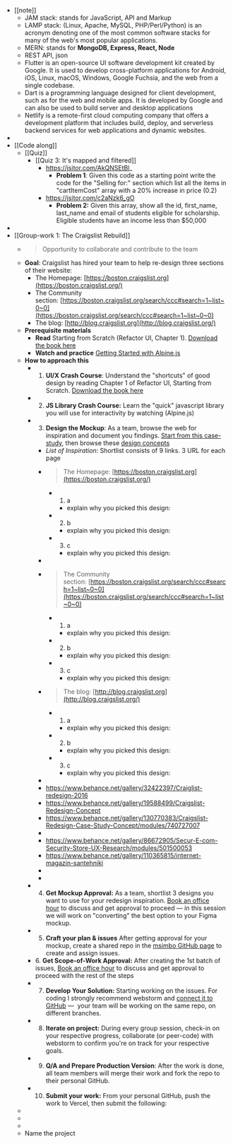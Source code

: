 - [[note]]
	- JAM stack: stands for JavaScript, API and Markup
	- LAMP stack: (Linux, Apache, MySQL, PHP/Perl/Python) is an acronym denoting one of the most common software stacks for many of the web's most popular applications.
	- MERN: stands for **MongoDB, Express, React, Node**
	- REST API, json
	- Flutter is an open-source UI software development kit created by Google. It is used to develop cross-platform applications for Android, iOS, Linux, macOS, Windows, Google Fuchsia, and the web from a single codebase.
	- Dart is a programming language designed for client development, such as for the web and mobile apps. It is developed by Google and can also be used to build server and desktop applications
	- Netlify is a remote-first cloud computing company that offers a development platform that includes build, deploy, and serverless backend services for web applications and dynamic websites.
-
- [[Code along]]
	- [[Quiz]]
		- [[Quiz 3: It's mapped and filtered]]
			- https://jsitor.com/AkQNSEtBl_
				- **Problem 1**: Given this code as a starting point write the code for the "Selling for:" section which list all the items in "cartItemCost" array with a 20% increase in price (0.2)
			- https://jsitor.com/c2aNzk6_gO
				- **Problem 2:** Given this array, show all the id, first_name, last_name and email of students eligible for scholarship.  Eligible students have an income less than $50,000
-
- [[Group-work 1: The Craigslist Rebuild]]
	- >Opportunity to collaborate and contribute to the team
	- **Goal**: Craigslist has hired your team to help re-design three sections of their website:
		- The Homepage: [https://boston.craigslist.org](https://boston.craigslist.org/)
		- The Community section: [https://boston.craigslist.org/search/ccc#search=1~list~0~0](https://boston.craigslist.org/search/ccc#search=1~list~0~0)
		- The blog: [http://blog.craigslist.org](http://blog.craigslist.org/)
	- **Prerequisite materials**
		- **Read** Starting from Scratch (Refactor UI, Chapter 1). [Download the book here](https://raw.githubusercontent.com/msimbo/student-hub-old/main/resources/Refactor%20UI.pdf)
		- **Watch and practice** [Getting Started with Alpine.js](https://www.youtube.com/watch?time_continue=2&v=1rDU3Y0Wlnw&embeds_euri=https%3A%2F%2Fprograms.ulem.org%2F&embeds_origin=https%3A%2F%2Fprograms.ulem.org&source_ve_path=MjM4NTE&feature=emb_title)
	- **How to approach this**
		- 1. **UI/X Crash Course**: Understand the "shortcuts" of good design by reading Chapter 1 of Refactor UI, Starting from Scratch. [Download the book here](https://raw.githubusercontent.com/msimbo/student-hub-old/main/resources/Refactor%20UI.pdf)
		- 2. **JS Library Crash Course:** Learn the "quick" javascript library you will use for interactivity by watching (Alpine.js)
		- 3. **Design the Mockup**: As a team, browse the web for inspiration and document you findings. [Start from this case-study](https://www.behance.net/gallery/130770383/Craigslist-Redesign-Case-Study-Concept?locale=en_US), then browse these [design concepts](https://dribbble.com/tags/craigslist)
			- *List of Inspiration*: Shortlist consists of 9 links. 3 URL for each page
			- >The Homepage: [https://boston.craigslist.org](https://boston.craigslist.org/)
				- 1. a
					- explain why you picked this design:
				- 2. b
					- explain why you picked this design:
				- 3. c
					- explain why you picked this design:
			-
			- >The Community section: [https://boston.craigslist.org/search/ccc#search=1~list~0~0](https://boston.craigslist.org/search/ccc#search=1~list~0~0)
				- 1. a
					- explain why you picked this design:
				- 2. b
					- explain why you picked this design:
				- 3. c
					- explain why you picked this design:
			- >The blog: [http://blog.craigslist.org](http://blog.craigslist.org/)
				- 1. a
					- explain why you picked this design:
				- 2. b
					- explain why you picked this design:
				- 3. c
					- explain why you picked this design:
			-
			- https://www.behance.net/gallery/32422397/Craiglist-redesign-2016
			- https://www.behance.net/gallery/19588499/Craigslist-Redesign-Concept
			- https://www.behance.net/gallery/130770383/Craigslist-Redesign-Case-Study-Concept/modules/740727007
			-
			- https://www.behance.net/gallery/86672905/Secur-E-com-Security-Store-UX-Research/modules/501500053
			- https://www.behance.net/gallery/110365815/internet-magazin-santehniki
			-
			-
		- 4. **Get Mockup Approval:** As a team, shortlist 3 designs you want to use for your redesign inspiration. [Book an office hour](https://calendarhero.to/msimbooffice) to discuss and get approval to proceed — in this session we will work on "converting" the best option to your Figma mockup.
		- 5. **Craft your plan & issues** After getting approval for your mockup, create a shared repo in the [msimbo GitHub page](https://github.com/orgs/msimbo/repositories) to create and assign issues.
		- 6. **Get Scope-of-Work Approval:** After creating the 1st batch of issues, [Book an office hour](https://calendarhero.to/msimbooffice) to discuss and get approval to proceed with the rest of the steps
		- 7. **Develop Your Solution:** Starting working on the issues. For coding I strongly recommend webstorm and [connect it to GitHub](https://www.google.com/url?sa=t&rct=j&q=&esrc=s&source=web&cd=&cad=rja&uact=8&ved=2ahUKEwiVtPDoiov9AhVDk4kEHcq4Az0QwqsBegQIDBAF&url=https%3A%2F%2Fwww.youtube.com%2Fwatch%3Fv%3DiV0iW8L6yt8&usg=AOvVaw3vCNj-5zjNSuWKcep-UDDf) —  your team will be working on the same repo, on different branches.
		- 8. **Iterate on project:** During every group session, check-in on your respective progress, collaborate (or peer-code) with webstorm to confirm you're on track for your respective goals.
		- 9. **Q/A and Prepare Production Version**: After the work is done, all team members will merge their work and fork the repo to their personal GitHub.
		- 10. **Submit your work:** From your personal GitHub, push the work to Vercel, then submit the following:
	-
	-
	-
	- Name the project